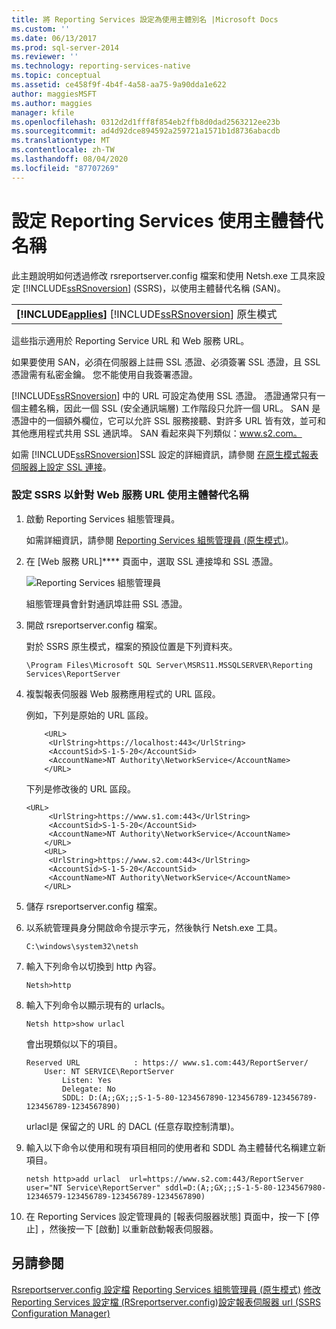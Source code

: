 ```yaml
---
title: 將 Reporting Services 設定為使用主體別名 |Microsoft Docs
ms.custom: ''
ms.date: 06/13/2017
ms.prod: sql-server-2014
ms.reviewer: ''
ms.technology: reporting-services-native
ms.topic: conceptual
ms.assetid: ce458f9f-4b4f-4a58-aa75-9a90dda1e622
author: maggiesMSFT
ms.author: maggies
manager: kfile
ms.openlocfilehash: 0312d2d1fff8f854eb2ffb8d0dad2563212ee23b
ms.sourcegitcommit: ad4d92dce894592a259721a1571b1d8736abacdb
ms.translationtype: MT
ms.contentlocale: zh-TW
ms.lasthandoff: 08/04/2020
ms.locfileid: "87707269"
---
```

# <a name="configure-reporting-services-to-use-a-subject-alternative-name"></a>設定 Reporting Services 使用主體替代名稱
  此主題說明如何透過修改 rsreportserver.config 檔案和使用 Netsh.exe 工具來設定 [!INCLUDE[ssRSnoversion](../includes/ssrsnoversion-md.md)] (SSRS)，以使用主體替代名稱 (SAN)。

||
|-|
|**[!INCLUDE[applies](../includes/applies-md.md)]** [!INCLUDE[ssRSnoversion](../includes/ssrsnoversion-md.md)] 原生模式|

 這些指示適用於 Reporting Service URL 和 Web 服務 URL。

 如果要使用 SAN，必須在伺服器上註冊 SSL 憑證、必須簽署 SSL 憑證，且 SSL 憑證需有私密金鑰。 您不能使用自我簽署憑證。

 [!INCLUDE[ssRSnoversion](../includes/ssrsnoversion-md.md)] 中的 URL 可設定為使用 SSL 憑證。 憑證通常只有一個主體名稱，因此一個 SSL (安全通訊端層) 工作階段只允許一個 URL。 SAN 是憑證中的一個額外欄位，它可以允許 SSL 服務接聽、對許多 URL 皆有效，並可和其他應用程式共用 SSL 通訊埠。 SAN 看起來與下列類似：www.s2.com。

 如需 [!INCLUDE[ssRSnoversion](../includes/ssrsnoversion-md.md)]SSL 設定的詳細資訊，請參閱 [在原生模式報表伺服器上設定 SSL 連接](security/configure-ssl-connections-on-a-native-mode-report-server.md)。

### <a name="configure-ssrs-to-use-a-subject-alternative-name-for-web-service-url"></a>設定 SSRS 以針對 Web 服務 URL 使用主體替代名稱

1.  啟動 Reporting Services 組態管理員。

     如需詳細資訊，請參閱 [Reporting Services 組態管理員 &#40;原生模式&#41;](../sql-server/install/reporting-services-configuration-manager-native-mode.md)。

2.  在 [Web 服務 URL]**** 頁面中，選取 SSL 連接埠和 SSL 憑證。

     ![Reporting Services 組態管理員](media/reportingservices-configurationmanager.png "Reporting Services 組態管理員")

     組態管理員會針對通訊埠註冊 SSL 憑證。

3.  開啟 rsreportserver.config 檔案。

     對於 SSRS 原生模式，檔案的預設位置是下列資料夾。

    ```
    \Program Files\Microsoft SQL Server\MSRS11.MSSQLSERVER\Reporting Services\ReportServer
    ```

4.  複製報表伺服器 Web 服務應用程式的 URL 區段。

     例如，下列是原始的 URL 區段。

    ```
        <URL>
         <UrlString>https://localhost:443</UrlString>
         <AccountSid>S-1-5-20</AccountSid>
         <AccountName>NT Authority\NetworkService</AccountName>
        </URL>

    ```

     下列是修改後的 URL 區段。

    ```
    <URL>
         <UrlString>https://www.s1.com:443</UrlString>
         <AccountSid>S-1-5-20</AccountSid>
         <AccountName>NT Authority\NetworkService</AccountName>
        </URL>
        <URL>
         <UrlString>https://www.s2.com:443</UrlString>
         <AccountSid>S-1-5-20</AccountSid>
         <AccountName>NT Authority\NetworkService</AccountName>
        </URL>

    ```

5.  儲存 rsreportserver.config 檔案。

6.  以系統管理員身分開啟命令提示字元，然後執行 Netsh.exe 工具。

    ```
    C:\windows\system32\netsh
    ```

7.  輸入下列命令以切換到 http 內容。

    ```
    Netsh>http
    ```

8.  輸入下列命令以顯示現有的 urlacls。

    ```
    Netsh http>show urlacl
    ```

     會出現類似以下的項目。

    ```
    Reserved URL            : https:// www.s1.com:443/ReportServer/
        User: NT SERVICE\ReportServer
            Listen: Yes
            Delegate: No
            SDDL: D:(A;;GX;;;S-1-5-80-1234567890-123456789-123456789-123456789-1234567890)
    ```

     urlacl是 保留之的 URL 的 DACL (任意存取控制清單)。

9. 輸入以下命令以使用和現有項目相同的使用者和 SDDL 為主體替代名稱建立新項目。

    ```
    netsh http>add urlacl  url=https://www.s2.com:443/ReportServer  
    user="NT Service\ReportServer" sddl=D:(A;;GX;;;S-1-5-80-1234567980-12346579-123456789-123456789-1234567890)

    ```

10. 在 Reporting Services 設定管理員的 [報表伺服器狀態]  頁面中，按一下 [停止]  ，然後按一下 [啟動]  以重新啟動報表伺服器。

## <a name="see-also"></a>另請參閱
 [Rsreportserver.config 設定檔](report-server/rsreportserver-config-configuration-file.md) [Reporting Services 組態管理員 &#40;原生模式&#41;](../sql-server/install/reporting-services-configuration-manager-native-mode.md) [修改 Reporting Services 設定檔 &#40;RSreportserver.config](report-server/modify-a-reporting-services-configuration-file-rsreportserver-config.md)&#41;[設定報表伺服器 url &#40;SSRS Configuration Manager&#41;](install-windows/configure-report-server-urls-ssrs-configuration-manager.md)



